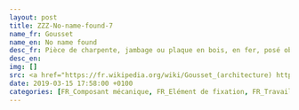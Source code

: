 ```yaml
---
layout: post
title: ZZZ-No-name-found-7
name_fr: Gousset
name_en: No name found
desc_fr: Pièce de charpente, jambage ou plaque en bois, en fer, posé obliquement (angle d’environ 45°) reliant par assemblage un poteau vertical et une poutre horizontale tout en maintenant l’écartement et en donnant de la rigidité à cet ensemble.
desc_en: 
img: []
src: <a href="https://fr.wikipedia.org/wiki/Gousset_(architecture) https://notech.franceserv.com/goussets.html" target="new">Source</a>
date: 2019-03-15 17:58:00 +0100
categories: [FR_Composant mécanique, FR_Elément de fixation, FR_Travail du bois, EN_Mechanical parts, EN_Fixing parts, EN_Woodworking]
---
```

